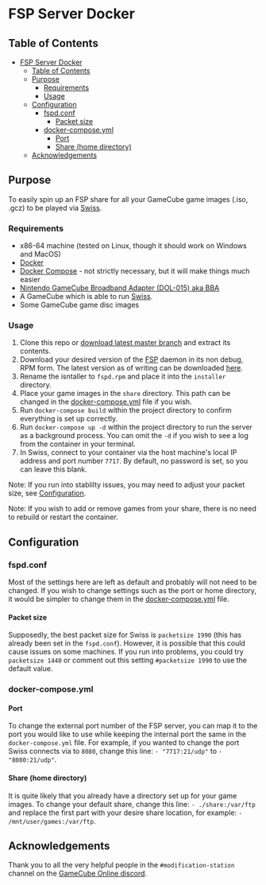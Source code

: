 # FSP Server Docker

## Table of Contents
- [FSP Server Docker](#fsp-server-docker)
  - [Table of Contents](#table-of-contents)
  - [Purpose](#purpose)
    - [Requirements](#requirements)
    - [Usage](#usage)
  - [Configuration](#configuration)
    - [fspd.conf](#fspdconf)
      - [Packet size](#packet-size)
    - [docker-compose.yml](#docker-composeyml)
      - [Port](#port)
      - [Share (home directory)](#share-home-directory)
  - [Acknowledgements](#acknowledgements)

## Purpose
To easily spin up an FSP share for all your GameCube game images (.iso, .gcz) to be played via [Swiss](https://github.com/emukidid/swiss-gc).

### Requirements
- x86-64 machine (tested on Linux, though it should work on Windows and MacOS)
- [Docker](https://docs.docker.com/get-docker/)
- [Docker Compose](https://docs.docker.com/compose/install/) - not strictly necessary, but it will make things much easier
- [Nintendo GameCube Broadband Adapter (DOL-015) aka BBA](https://en.wikipedia.org/wiki/GameCube_online_functionality)
- A GameCube which is able to run [Swiss](https://github.com/emukidid/swiss-gc).
- Some GameCube game disc images

### Usage
1. Clone this repo or [download latest master branch](https://github.com/sephallen/fsp-server-docker/archive/master.zip) and extract its contents.
2. Download your desired version of the [FSP](http://fsp.sourceforge.net/) daemon in its non debug, RPM form. The latest version as of writing can be downloaded [here](https://sourceforge.net/projects/fsp/files/fsp/2.8.1b29/fspd-2.8.1b29-2.el7.x86_64.rpm/download).
3. Rename the isntaller to `fspd.rpm` and place it into the `installer` directory.
4. Place your game images in the `share` directory. This path can be changed in the [docker-compose.yml](#docker-compose.yml) file if you wish.
5. Run `docker-compose build` within the project directory to confirm everything is set up correctly.
6. Run `docker-compose up -d` within the project directory to run the server as a background process. You can omit the `-d` if you wish to see a log from the container in your terminal.
7. In Swiss, connect to your container via the host machine's local IP address and port number `7717`. By default, no password is set, so you can leave this blank.

Note: If you run into stablilty issues, you may need to adjust your packet size, see [Configuration](#packet-size).

Note: If you wish to add or remove games from your share, there is no need to rebuild or restart the container.

## Configuration
### fspd.conf
Most of the settings here are left as default and probably will not need to be changed. If you wish to change settings such as the port or home directory, it would be simpler to change them in the [docker-compose.yml](#docker-compose.yml) file.

#### Packet size
Supposedly, the best packet size for Swiss is `packetsize 1990` (this has already been set in the `fspd.conf`). However, it is possible that this could cause issues on some machines. If you run into problems, you could try `packetsize 1440` or comment out this setting `#packetsize 1990` to use the default value.

### docker-compose.yml
#### Port
To change the external port number of the FSP server, you can map it to the port you would like to use while keeping the internal port the same in the `docker-compose.yml` file.
For example, if you wanted to change the port Swiss connects via to `8080`, change this line:
`- "7717:21/udp"` to `- "8080:21/udp"`.

#### Share (home directory)
It is quite likely that you already have a directory set up for your game images. To change your default share, change this line:
`- ./share:/var/ftp` and replace the first part with your desire share location, for example: `- /mnt/user/games:/var/ftp`.

## Acknowledgements
Thank you to all the very helpful people in the `#modification-station` channel on the [GameCube Online discord](https://discord.gg/M2hbYsr).
